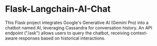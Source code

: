 # Flask-Langchain-AI-Chat
 This Flask project integrates Google's Generative AI (Gemini Pro) into a chatbot named AI, leveraging Cassandra for conversation history. An API endpoint ("/ask") allows users to query the chatbot, receiving context-aware responses based on historical interactions.
